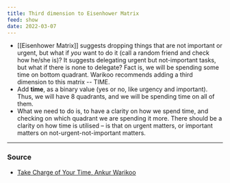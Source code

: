 ```yaml
---
title: Third dimension to Eisenhower Matrix
feed: show
date: 2022-03-07
---
```


- [[Eisenhower Matrix]] suggests dropping things that are not important or urgent, but what if _you_ want to do it (call a random friend and check how he/she is)? It suggests delegating urgent but not-important tasks, but what if there is none to delegate? Fact is, we will be spending some time on bottom quadrant. Warikoo recommends adding a third dimension to this matrix -- TIME. 
- Add **time**, as a binary value (yes or no, like urgency and important). Thus, we will have 8 quadrants, and we will be spending time on all of them. 
- What we need to do is, to have a clarity on how we spend time, and checking on which quadrant we are spending it more. There should be a clarity on how time is utilised – is that on urgent matters, or important matters on not-urgent-not-important matters.

---
### Source
- [Take Charge of Your Time, Ankur Warikoo](https://webveda.ankurwarikoo.com/course/time-management)